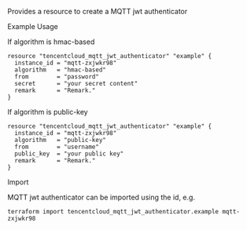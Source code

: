 Provides a resource to create a MQTT jwt authenticator

Example Usage

If algorithm is hmac-based

```hcl
resource "tencentcloud_mqtt_jwt_authenticator" "example" {
  instance_id = "mqtt-zxjwkr98"
  algorithm   = "hmac-based"
  from        = "password"
  secret      = "your secret content"
  remark      = "Remark."
}
```

If algorithm is public-key

```hcl
resource "tencentcloud_mqtt_jwt_authenticator" "example" {
  instance_id = "mqtt-zxjwkr98"
  algorithm   = "public-key"
  from        = "username"
  public_key  = "your public key"
  remark      = "Remark."
}
```

Import

MQTT jwt authenticator can be imported using the id, e.g.

```
terraform import tencentcloud_mqtt_jwt_authenticator.example mqtt-zxjwkr98
```
